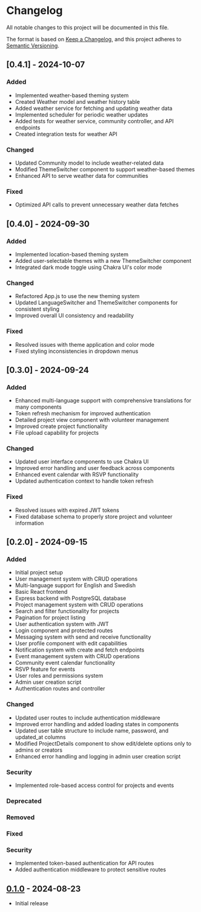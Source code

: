 # Changelog

All notable changes to this project will be documented in this file.

The format is based on [Keep a Changelog](https://keepachangelog.com/en/1.0.0/),
and this project adheres to [Semantic Versioning](https://semver.org/spec/v2.0.0.html).

## [0.4.1] - 2024-10-07

### Added
- Implemented weather-based theming system
- Created Weather model and weather history table
- Added weather service for fetching and updating weather data
- Implemented scheduler for periodic weather updates
- Added tests for weather service, community controller, and API endpoints
- Created integration tests for weather API

### Changed
- Updated Community model to include weather-related data
- Modified ThemeSwitcher component to support weather-based themes
- Enhanced API to serve weather data for communities

### Fixed
- Optimized API calls to prevent unnecessary weather data fetches

## [0.4.0] - 2024-09-30

### Added
- Implemented location-based theming system
- Added user-selectable themes with a new ThemeSwitcher component
- Integrated dark mode toggle using Chakra UI's color mode

### Changed
- Refactored App.js to use the new theming system
- Updated LanguageSwitcher and ThemeSwitcher components for consistent styling
- Improved overall UI consistency and readability

### Fixed
- Resolved issues with theme application and color mode
- Fixed styling inconsistencies in dropdown menus

## [0.3.0] - 2024-09-24

### Added
- Enhanced multi-language support with comprehensive translations for many components
- Token refresh mechanism for improved authentication
- Detailed project view component with volunteer management
- Improved create project functionality
- File upload capability for projects

### Changed
- Updated user interface components to use Chakra UI
- Improved error handling and user feedback across components
- Enhanced event calendar with RSVP functionality
- Updated authentication context to handle token refresh

### Fixed
- Resolved issues with expired JWT tokens
- Fixed database schema to properly store project and volunteer information

## [0.2.0] - 2024-09-15

### Added
- Initial project setup
- User management system with CRUD operations
- Multi-language support for English and Swedish
- Basic React frontend
- Express backend with PostgreSQL database
- Project management system with CRUD operations
- Search and filter functionality for projects
- Pagination for project listing
- User authentication system with JWT
- Login component and protected routes
- Messaging system with send and receive functionality
- User profile component with edit capabilities
- Notification system with create and fetch endpoints
- Event management system with CRUD operations
- Community event calendar functionality
- RSVP feature for events
- User roles and permissions system
- Admin user creation script
- Authentication routes and controller

### Changed
- Updated user routes to include authentication middleware
- Improved error handling and added loading states in components
- Updated user table structure to include name, password, and updated_at columns
- Modified ProjectDetails component to show edit/delete options only to admins or creators
- Enhanced error handling and logging in admin user creation script

### Security
- Implemented role-based access control for projects and events

### Deprecated

### Removed

### Fixed

### Security
- Implemented token-based authentication for API routes
- Added authentication middleware to protect sensitive routes

## [0.1.0] - 2024-08-23
- Initial release

[Unreleased]: https://github.com/BjornKennentHolmstrom/CommuniTree/compare/v0.1.0...HEAD
[0.1.0]: https://github.com/BjornKennethHolmstrom/CommuniTree/releases/tag/v0.1.0
